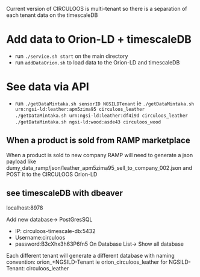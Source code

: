 Current version of CIRCULOOS is multi-tenant so there is a separation of each tenant data on the timescaleDB



# Add data to Orion-LD + timescaleDB
- run ```./service.sh start``` on the main directory
- run ```addDataOrion.sh``` to load data to the Orion-LD and timescaleDB

# See data via API

- run ```./getDataMintaka.sh sensorID NGSILDTenant```
ie
```./getDataMintaka.sh urn:ngsi-ld:leather:apm5zima95 circuloos_leather```
```./getDataMintaka.sh urn:ngsi-ld:leather:df4i9d circuloos_leather```
```./getDataMintaka.sh ngsi-ld:wood:asde43 circuloos_wood```

## When a product is sold from RAMP marketplace
When a product is sold to new company RAMP will need to generate a json payload like dumy_data_ramp/json/leather_apm5zima95_sell_to_company_002.json and POST it to the CIRCULOOS Orion-LD

## see timescaleDB with dbeaver
localhost:8978 

Add new database-> PostGresSQL
- IP: circuloos-timescale-db:5432
- Username:circuloos
- password:B3cXhx3h63P6fn5
On Database List-> Show all database

Each different tenant will generate a different database with naming convention: orion_+NGSILD-Tenant ie orion_circuloos_leather for NGSILD-Tenant: circuloos_leather